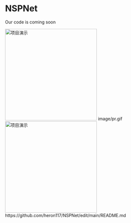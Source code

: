 # NSPNet
Our code is coming soon

<img src="./image/pr.gif" alt="项目演示" width="300"/>
image/pr.gif
<img src="https://github.com/heron117/NSPNet/main/image/pr.gif" alt="项目演示" width="300"/>
https://github.com/heron117/NSPNet/edit/main/README.md
